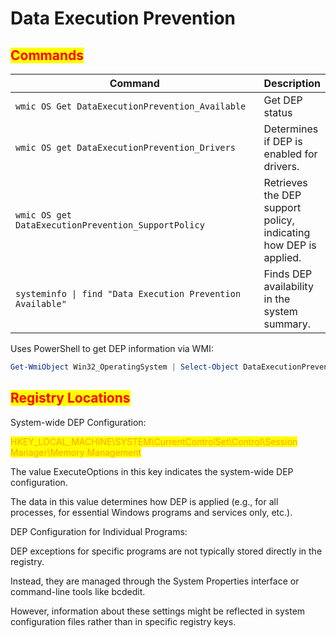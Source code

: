 # Data Execution Prevention

## <mark style="color:red;">Commands</mark>

<table data-header-hidden data-full-width="true"><thead><tr><th width="587">Command</th><th>Description</th></tr></thead><tbody><tr><td><code>wmic OS Get DataExecutionPrevention_Available</code></td><td>Get DEP status</td></tr><tr><td><code>wmic OS get DataExecutionPrevention_Drivers</code></td><td>Determines if DEP is enabled for drivers.</td></tr><tr><td><code>wmic OS get DataExecutionPrevention_SupportPolicy</code></td><td>Retrieves the DEP support policy, indicating how DEP is applied.</td></tr><tr><td><code>systeminfo | find "Data Execution Prevention Available"</code></td><td>Finds DEP availability in the system summary.</td></tr></tbody></table>

Uses PowerShell to get DEP information via WMI:

```powershell
Get-WmiObject Win32_OperatingSystem | Select-Object DataExecutionPrevention_Available, DataExecutionPrevention_Drivers, DataExecutionPrevention_SupportPolicy 
```

## <mark style="color:red;">Registry Locations</mark>

System-wide DEP Configuration:

<mark style="color:orange;">HKEY\_LOCAL\_MACHINE\SYSTEM\CurrentControlSet\Control\Session Manager\Memory Management</mark>

The value ExecuteOptions in this key indicates the system-wide DEP configuration.

The data in this value determines how DEP is applied (e.g., for all processes, for essential Windows programs and services only, etc.).



DEP Configuration for Individual Programs:

DEP exceptions for specific programs are not typically stored directly in the registry.

Instead, they are managed through the System Properties interface or command-line tools like bcdedit.

However, information about these settings might be reflected in system configuration files rather than in specific registry keys.
